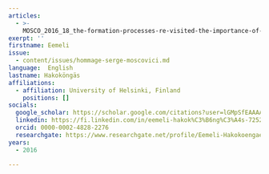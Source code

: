 ```yaml
---
articles:
  - >-
    MOSCO_2016_18_the-formation-processes-re-visited-the-importance-of-naturalized-representations
exerpt: ''
firstname: Eemeli
issue:
  - content/issues/hommage-serge-moscovici.md
language:  English
lastname: Hakoköngäs
affiliations:
  - affiliation: University of Helsinki, Finland
    positions: []
socials:
  google_scholar: https://scholar.google.com/citations?user=lGMpSfEAAAAJ&hl=en
  linkedin: https://fi.linkedin.com/in/eemeli-hakok%C3%B6ng%C3%A4s-72520424b
  orcid: 0000-0002-4828-2276
  researchgate: https://www.researchgate.net/profile/Eemeli-Hakokoengaes
years:
  - 2016

---
```

